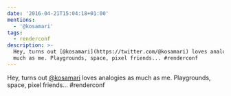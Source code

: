 ```yaml
---
date: '2016-04-21T15:04:18+01:00'
mentions:
  - '@kosamari'
tags:
  - renderconf
description: >-
  Hey, turns out [@kosamari](https://twitter.com/@kosamari) loves analogies as
  much as me. Playgrounds, space, pixel friends... #renderconf
---
```

Hey, turns out [@kosamari](https://twitter.com/@kosamari) loves analogies as much as me. Playgrounds, space, pixel friends... #renderconf
